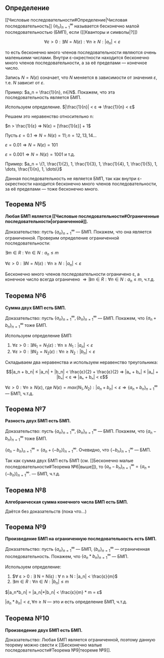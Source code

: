 ## Определение
[[Числовые последовательности#Определение|Числовая последовательность]] $\{a_n\}^{∞}_{n=1}$ называется бесконечно малой последовательностью (БМП), если ([[Кванторы и символы|?]])

$$∀ ε > 0 : ∃ N = N(ε) : ∀n ≥ N: |a_n| < ε$$

то есть бесконечно много членов последовательности являются очень маленькими числами. Внутри ε-окрестности находится бесконечно много членов последовательности, а за её пределами — конечное число.

Запись $N = N(ε)$ означает, что $N$ меняется в зависимости от значения $ε$, т.е. $N$ зависит от $ε$.

Пример: $a_n = \frac{1}{n}, n∈N$. Покажем, что эта последовательность является БМП.

Используем определение. $|\frac{1}{n}| < ε ⇒ \frac{1}{n} < ε$ 

Решаем это неравенство относительно n:

$n > \frac{1}{ε} ⇒ N(ε) = [\frac{1}{ε}] + 1$

Пусть $ε = 0.1 ⇒ N = N(ε) = 11; n = 12, 13, 14\dots$

$ε = 0.01 ⇒ N = N(ε) = 101$

$ε = 0.001 ⇒ N = N(ε) = 1001$ и т.д.

Пример: $a_n = \{1, \frac{1}{2}, 1, \frac{1}{3}, 1, \frac{1}{4}, 1, \frac{1}{5}, 1, \dots, \frac{1}{n}, 1, \dots\}$

Данная последовательность не является БМП, так как внутри ε-окрестности находится бесконечно много членов последовательности, за её пределами — тоже бесконечно много.
## Теорема №5
**Любая БМП является [[Числовые последовательности#Ограниченные последовательности|ограниченной]].**

Доказательство: пусть $\{a_n\}^{∞}_{n=1}$ — БМП. Покажем, что она является ограниченной. Проверим определение ограниченной последовательности:

$∃ m ∈ R : ∀ n ∈ N : a_n ≤ m$

$∀ ε > 0 : ∃ N = N(ε) : ∀ n ≥ N : |a_n| < ε$

Бесконечно много членов последовательности ограничено ε, а конечное число всегда ограничено $⇒ ∃ m ∈ R : ∀ n ∈ N : a_n ≤ m$, ч.т.д.
## Теорема №6
**Сумма двух БМП есть БМП.**

Доказательство: пусть $\{a_n\}^{∞}_{n=1}, \{b_n\}^{∞}_{n=1}$ — БМП. Покажем, что $\{a_n+b_n\}^{∞}_{n=1}$ тоже БМП.

Используем определение БМП:

1. $∀ ε > 0 : ∃ N_1 = N_1(ε) : ∀ n ≥ N_1 : |a_n| < ε$
2. $∀ ε > 0 : ∃ N_2 = N_2(ε) : ∀ n ≥ N_2 : |b_n| < ε$

Складываем два неравенства и используем неравенство треугольника:

$$|a_n + b_n| ≤ |a_n| + |b_n| < \frac{ε}{2} + \frac{ε}{2} ⇒ |aₙ + bₙ| ≤ |aₙ| + |bₙ| < ε ⇒ |aₙ + bₙ| < ε$$

$∀ ε > 0 : ∀ n ≥ N(ε)$, где $N(ε)=max(N_1, N_2): |a_n + b_n| < ε ⇒ \{a_n+b_n\}^{∞}_{n=1}$ — БМП, ч.т.д.
## Теорема №7
**Разность двух БМП есть БМП.**

Доказательство: пусть $\{a_n\}^{∞}_{n=1}, \{b_n\}^{∞}_{n=1}$ — БМП. Покажем, что $\{a_n-b_n\}^{∞}_{n=1}$ тоже БМП.

$\{a_n-b_n\}^{∞}_{n=1}=\{a_n+(-b_n)\}^{∞}_{n=1}.$ Очевидно, что $\{-b_n\}^{∞}_{n=1}$ — БМП.

Так как сумма двух БМП есть БМП (см. [[Бесконечно малые последовательности#Теорема №6|выше]]), то $\{a_n-b_n\}^{∞}_{n=1}=\{a_n+(-b_n)\}^{∞}_{n=1}.$ — БМП, ч.т.д.
## Теорема №8
**Алгебраическая сумма конечного числа БМП есть БМП.**

Даётся без доказательств (пока что...)
## Теорема №9
**Произведение БМП на ограниченную последовательность есть БМП.**

Доказательство: пусть $\{a_n\}^{∞}_{n=1}$ — БМП, $\{b_n\}^{∞}_{n=1}$ — ограниченная последовательность. Покажем, что $\{a_n*b_n\}^{∞}_{n=1}$ — БМП.

Используем определение:
1. $∀ ε > 0 : ∃ N = N(ε) : ∀ n ≥ N : |a_n| < \frac{ε}{m}$
2. $∃ m ∈ R : ∀ n ∈ N: |b_n| ≤ m$

$|a_n*b_n| = |a_n|*|b_n| < \frac{ε}{m} * m = ε$

$|a_n*b_n|<ε, ∀ n ≥ N$ — это и есть определение БМП, ч.т.д.
## Теорема №10
**Произведение двух БМП есть БМП.**

Доказательство: Любая БМП является ограниченной, поэтому данную теорему можно свести к [[Бесконечно малые последовательности#Теорема №9|теореме №9]].